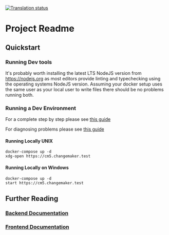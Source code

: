 [![Translation status](https://weblate.principiamentis.cloud/widgets/cm5/-/svg-badge.svg)](https://weblate.principiamentis.cloud/engage/cm5/?utm_source=widget)

# Project Readme

## Quickstart

### Running Dev tools

It's probably worth installing the latest LTS NodeJS version from <https://nodejs.org> as most editors provide linting and typechecking using the operating systems NodeJS version. Assuming your docker setup uses the same user as your local user to write files there should be no problems running both.

### Running a Dev Environment

For a complete step by step please see [this guide](readme/Setup.md)

For diagnosing problems please see [this guide](readme/DevTroubleshooting.md)

#### Running Locally UNIX

    docker-compose up -d
    xdg-open https://cm5.changemaker.test

#### Running Locally on Windows

    docker-compose up -d
    start https://cm5.changemaker.test

## Further Reading

### [Backend Documentation](readme/backend/README.md)

### [Frontend Documentation](readme/frontend/README.md)
